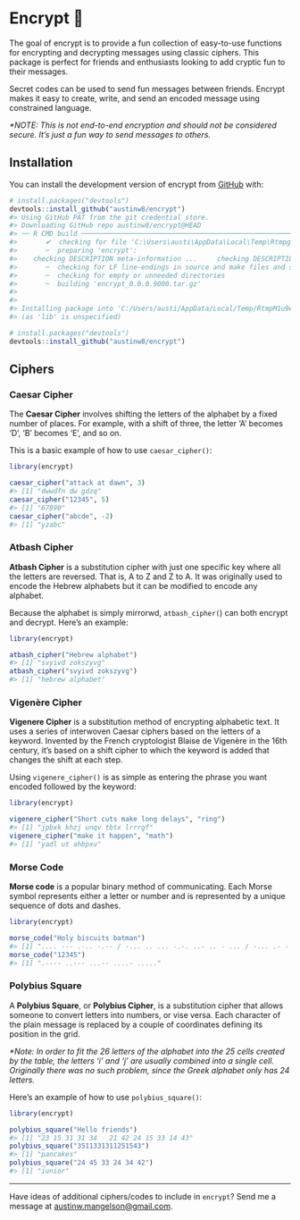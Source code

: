 
# Encrypt 🔐

<!-- badges: start -->
<!-- badges: end -->

The goal of encrypt is to provide a fun collection of easy-to-use
functions for encrypting and decrypting messages using classic ciphers.
This package is perfect for friends and enthusiasts looking to add
cryptic fun to their messages.

Secret codes can be used to send fun messages between friends. Encrypt
makes it easy to create, write, and send an encoded message using
constrained language.

*\*NOTE: This is not end-to-end encryption and should not be considered
secure. It’s just a fun way to send messages to others.*

## Installation

You can install the development version of encrypt from
[GitHub](https://github.com/) with:

``` r
# install.packages("devtools")
devtools::install_github("austinw8/encrypt")
#> Using GitHub PAT from the git credential store.
#> Downloading GitHub repo austinw8/encrypt@HEAD
#> ── R CMD build ─────────────────────────────────────────────────────────────────
#>       ✔  checking for file 'C:\Users\austi\AppData\Local\Temp\RtmpgTxPdO\remotes68706efa3fb8\austinw8-encrypt-505479f/DESCRIPTION' (354ms)
#>       ─  preparing 'encrypt':
#>    checking DESCRIPTION meta-information ...     checking DESCRIPTION meta-information ...   ✔  checking DESCRIPTION meta-information
#>       ─  checking for LF line-endings in source and make files and shell scripts (421ms)
#>       ─  checking for empty or unneeded directories
#>       ─  building 'encrypt_0.0.0.9000.tar.gz'
#>      
#> 
#> Installing package into 'C:/Users/austi/AppData/Local/Temp/RtmpM1u9eb/temp_libpath19c439f43a6f'
#> (as 'lib' is unspecified)
```

``` r
# install.packages("devtools")
devtools::install_github("austinw8/encrypt")
```

## Ciphers

### Caesar Cipher

The **Caesar Cipher** involves shifting the letters of the alphabet by a
fixed number of places. For example, with a shift of three, the letter
‘A’ becomes ‘D’, ‘B’ becomes ‘E’, and so on.

This is a basic example of how to use `caesar_cipher()`:

``` r
library(encrypt)

caesar_cipher("attack at dawn", 3)
#> [1] "dwwdfn dw gdzq"
caesar_cipher("12345", 5)
#> [1] "67890"
caesar_cipher("abcde", -2)
#> [1] "yzabc"
```

### Atbash Cipher

**Atbash Cipher** is a substitution cipher with just one specific key
where all the letters are reversed. That is, A to Z and Z to A. It was
originally used to encode the Hebrew alphabets but it can be modified to
encode any alphabet. 

Because the alphabet is simply mirrorwd, `atbash_cipher(`) can both
encrypt and decrypt. Here’s an example:

``` r
library(encrypt)

atbash_cipher("Hebrew alphabet")
#> [1] "svyivd zokszyvg"
atbash_cipher("svyivd zokszyvg")
#> [1] "hebrew alphabet"
```

### Vigenère Cipher

**Vigenere Cipher** is a substitution method of encrypting alphabetic
text. It uses a series of interwoven Caesar ciphers based on the letters
of a keyword. Invented by the French cryptologist Blaise de Vigenère in
the 16th century, it’s based on a shift cipher to which the keyword is
added that changes the shift at each step.

Using `vigenere_cipher()` is as simple as entering the phrase you want
encoded followed by the keyword:

``` r
library(encrypt)

vigenere_cipher("Short cuts make long delays", "ring")
#> [1] "jpbxk khzj unqv tbtx lrrrgf"
vigenere_cipher("make it happen", "math")
#> [1] "yadl ut ahbpxu"
```

### Morse Code

**Morse code** is a popular binary method of communicating. Each Morse
symbol represents either a letter or number and is represented by a
unique sequence of dots and dashes.

``` r
library(encrypt)

morse_code("Holy biscuits batman")
#> [1] ".... --- .-.. -.-- / -... .. ... -.-. ..- .. - ... / -... .- - -- .- -."
morse_code("12345")
#> [1] ".---- ..--- ...-- ....- ....."
```

### Polybius Square

A **Polybius Square**, or **Polybius Cipher**, is a substitution cipher
that allows someone to convert letters into numbers, or vise versa. Each
character of the plain message is replaced by a couple of coordinates
defining its position in the grid.

*\*Note: In order to fit the 26 letters of the alphabet into the 25
cells created by the table, the letters ‘i’ and ‘j’ are usually combined
into a single cell. Originally there was no such problem, since
the Greek alphabet only has 24 letters.* 

Here’s an example of how to use `polybius_square()`:

``` r
library(encrypt)

polybius_square("Hello friends")
#> [1] "23 15 31 31 34   21 42 24 15 33 14 43"
polybius_square("3511331311251543")
#> [1] "pancakes"
polybius_square("24 45 33 24 34 42")
#> [1] "iunior"
```

------------------------------------------------------------------------

Have ideas of additional ciphers/codes to include in `encrypt`? Send me
a message at austinw.mangelson@gmail.com.
